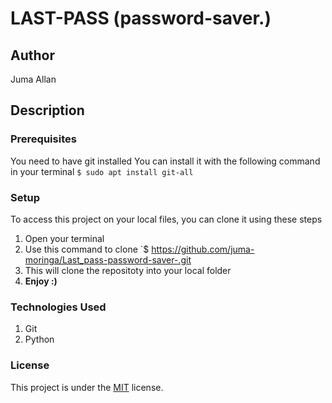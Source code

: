 # LAST-PASS (password-saver.)

## Author
Juma Allan
## Description

### Prerequisites
You need to have git installed
You can install it with the following command in your terminal
`$ sudo apt install git-all`

### Setup
To access this project on your local files, you can clone it using these steps
1. Open your terminal
1. Use this command to clone `$ https://github.com/juma-moringa/Last_pass-password-saver-.git
1. This will clone the repositoty into your local folder
1. __Enjoy :)__
### Technologies Used
1. Git
1. Python

### License
This project is under the  [MIT](license) license.